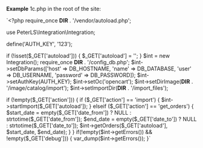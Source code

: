 **Example** 1c.php in the root of the site:

`<?php
 require_once __DIR__ . '/vendor/autoload.php';
 
 use PeterLS\Integration\Integration;
 
 define('AUTH_KEY', '123');
 
 if (!isset($_GET['autoload'])) {
   $_GET['autoload'] = '';
 }
 $int = new Integration();
 require_once __DIR__ . '/config_db.php';
 $int->setDbParams(['host' => DB_HOSTNAME, 'name' => DB_DATABASE, 'user' => DB_USERNAME, 'password' => DB_PASSWORD]);
 $int->setAuthKey(AUTH_KEY);
 $int->setOc('opencart');
 $int->setDirImage(__DIR__ . '/image/catalog/import');
 $int->setImportDir(__DIR__ . '/import_files');
 
 if (!empty($_GET['action'])) {
   if ($_GET['action'] == 'import') {
     $int->startImport($_GET['autoload']);
   } elseif ($_GET['action'] == 'get_orders') {
     $start_date = empty($_GET['date_from']) ? NULL : strtotime($_GET['date_from']);
     $end_date = empty($_GET['date_to']) ? NULL : strtotime($_GET['date_to']);
     $int->getOrders($_GET['autoload'], $start_date, $end_date);
   }
 }
 if(!empty($int->getErrors()) && !empty($_GET['debug'])) {
   var_dump($int->getErrors());
 }`